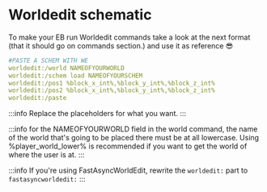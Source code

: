 # Worldedit schematic

To make your EB run Worldedit commands take a look at the next format (that it should go on commands section.) and use it as reference :sunglasses:

```yaml
#PASTE A SCHEM WITH WE
worldedit:/world NAMEOFYOURWORLD
worldedit:/schem load NAMEOFYOURSCHEM
worldedit:/pos1 %block_x_int%,%block_y_int%,%block_z_int%
worldedit:/pos2 %block_x_int%,%block_y_int%,%block_z_int%
worldedit:/paste
```

:::info
Replace the placeholders for what you want.
:::

:::info
for the NAMEOFYOURWORLD field in the world command, the name of the world that's going to be placed there must be at all lowercase. Using %player\_world\_lower% is recommended if you want to get the world of where the user is at.
:::

:::info
If you're using FastAsyncWorldEdit, rewrite the `worldedit:` part to `fastasyncworldedit:`
:::

